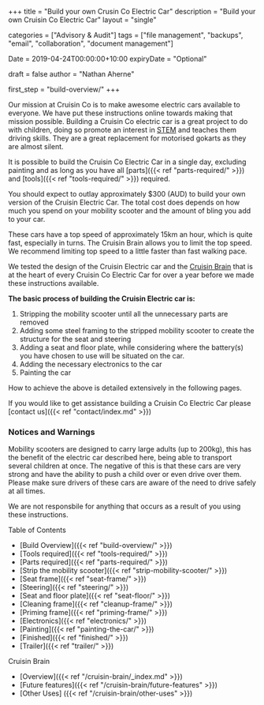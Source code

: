 +++
title = "Build your own Crusin Co Electric Car"
description = "Build your own Cruisin Co Electric Car"
layout = "single"

categories = ["Advisory & Audit"]
tags = ["file management", "backups", "email", "collaboration", "document management"]

Date = 2019-04-24T00:00:00+10:00
expiryDate = "Optional"

draft = false
author = "Nathan Aherne"

first_step = "build-overview/"
+++

Our mission at Cruisin Co is to make awesome electric cars available to everyone. We have put these instructions online towards making that mission possible. Building a Cruisin Co electric car is a great project to do with children, doing so promote an interest in [STEM](https://en.wikipedia.org/wiki/Science,_technology,_engineering,_and_mathematics) and teaches them driving skills. They are a great replacement for motorised gokarts as they are almost silent.

It is possible to build the Cruisin Co Electric Car in a single day, excluding painting and as long as you have all [parts]({{< ref "parts-required/" >}}) and [tools]({{< ref "tools-required/" >}}) required.

You should expect to outlay approximately $300 (AUD) to build your own version of the Cruisin Electric Car. The total cost does depends on how much you spend on your mobility scooter and the amount of bling you add to your car.

These cars have a top speed of approximately 15km an hour, which is quite fast, especially in turns. The Cruisin Brain allows you to limit the top speed. We recommend limiting top speed to a little faster than fast walking pace.

We tested the design of the Cruisin Electric car and the [Cruisin Brain](/brain/index.md) that is at the heart of every Cruisin Co Electric Car for over a year before we made these instructions available.


**The basic process of building the Cruisin Electric car is:**

1. Stripping the mobility scooter until all the unnecessary parts are removed
2. Adding some steel framing to the stripped mobility scooter to create the structure for the seat and steering
3. Adding a seat and floor plate, while considering where the battery(s) you have chosen to use will be situated on the car.
4. Adding the necessary electronics to the car
5. Painting the car

How to achieve the above is detailed extensively in the following pages.

If you would like to get assistance building a Cruisin Co Electric Car please [contact us]({{< ref "contact/index.md" >}})

### Notices and Warnings

Mobility scooters are designed to carry large adults (up to 200kg), this has the benefit of the electric car described here, being able to transport several children at once. The negative of this is that these cars are very strong and have the ability to push a child over or even drive over them. Please make sure drivers of these cars are aware of the need to drive safely at all times.

We are not responsbile for anything that occurs as a result of you using these instructions.

Table of Contents

- [Build Overview]({{< ref "build-overview/" >}})
- [Tools required]({{< ref "tools-required/" >}})
- [Parts required]({{< ref "parts-required/" >}})
- [Strip the mobility scooter]({{< ref "strip-mobility-scooter/" >}})
- [Seat frame]({{< ref "seat-frame/" >}})
- [Steering]({{< ref "steering/" >}})
- [Seat and floor plate]({{< ref "seat-floor/" >}})
- [Cleaning frame]({{< ref "cleanup-frame/" >}})
- [Priming frame]({{< ref "priming-frame/" >}})
- [Electronics]({{< ref "electronics/" >}})
- [Painting]({{< ref "painting-the-car/" >}})
- [Finished]({{< ref "finished/" >}})
- [Trailer]({{< ref "trailer/" >}})

Cruisin Brain

- [Overview]({{< ref "/cruisin-brain/_index.md" >}})
- [Future features]({{< ref "/cruisin-brain/future-features" >}})
- [Other Uses] ({{< ref "/cruisin-brain/other-uses" >}})